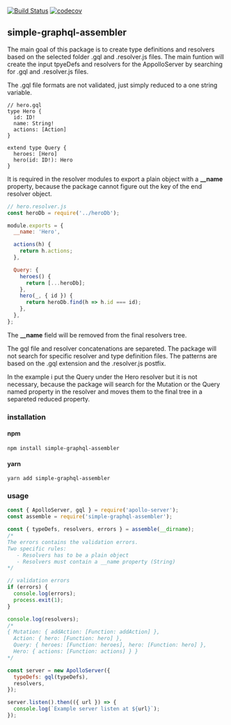 [![Build Status](https://travis-ci.org/devmetal/simple-graphql-assembler.svg?branch=master)](https://travis-ci.org/devmetal/simple-graphql-assembler)
[![codecov](https://codecov.io/gh/devmetal/simple-graphql-assembler/branch/master/graph/badge.svg)](https://codecov.io/gh/devmetal/simple-graphql-assembler)

## simple-graphql-assembler

The main goal of this package is to create type definitions and resolvers based on the selected folder .gql and .resolver.js files. The main funtion will create the input tpyeDefs and resolvers for the AppolloServer by searching for .gql and .resolver.js files.

The .gql file formats are not validated, just simply reduced to a one string variable.

```gql
// hero.gql
type Hero {
  id: ID!
  name: String!
  actions: [Action]
}

extend type Query {
  heroes: [Hero]
  hero(id: ID!): Hero
}
```

It is required in the resolver modules to export a plain object with a **\_\_name** property, because the package cannot figure out the key of the end resolver object.

```JavaScript
// hero.resolver.js
const heroDb = require('../heroDb');

module.exports = {
  __name: 'Hero',

  actions(h) {
    return h.actions;
  },

  Query: {
    heroes() {
      return [...heroDb];
    },
    hero(_, { id }) {
      return heroDb.find(h => h.id === id);
    },
  },
};
```

The **\_\_name** field will be removed from the final resolvers tree.

The gql file and resolver concatenations are separeted. The package will not search for specific resolver and type definition files. The patterns are based on the .gql extension and the .resolver.js postfix.

In the example i put the Query under the Hero resolver but it is not necessary, because the package will search for the Mutation or the Query named property in the resolver and moves them to the final tree in a separeted reduced property.

### installation

#### npm

```
npm install simple-graphql-assembler
```

#### yarn

```
yarn add simple-graphql-assembler
```

### usage

```JavaScript
const { ApolloServer, gql } = require('apollo-server');
const assemble = require('simple-graphql-assembler');

const { typeDefs, resolvers, errors } = assemble(__dirname);
/*
The errors contains the validation errors.
Two specific rules:
   - Resolvers has to be a plain object
   - Resolvers must contain a __name property (String)
*/

// validation errors
if (errors) {
  console.log(errors);
  process.exit(1);
}

console.log(resolvers);
/*
{ Mutation: { addAction: [Function: addAction] },
  Action: { hero: [Function: hero] },
  Query: { heroes: [Function: heroes], hero: [Function: hero] },
  Hero: { actions: [Function: actions] } }
*/

const server = new ApolloServer({
  typeDefs: gql(typeDefs),
  resolvers,
});

server.listen().then(({ url }) => {
  console.log(`Example server listen at ${url}`);
});
```
